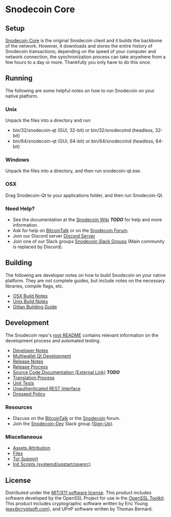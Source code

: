 Snodecoin Core
=====================

Setup
---------------------
[Snodecoin Core](http://snode.co/wallet) is the original Snodecoin client and it builds the backbone of the network. However, it downloads and stores the entire history of Snodecoin transactions; depending on the speed of your computer and network connection, the synchronization process can take anywhere from a few hours to a day or more. Thankfully you only have to do this once.

Running
---------------------
The following are some helpful notes on how to run Snodecoin on your native platform.

### Unix

Unpack the files into a directory and run:

- bin/32/snodecoin-qt (GUI, 32-bit) or bin/32/snodecoind (headless, 32-bit)
- bin/64/snodecoin-qt (GUI, 64-bit) or bin/64/snodecoind (headless, 64-bit)

### Windows

Unpack the files into a directory, and then run snodecoin-qt.exe.

### OSX

Drag Snodecoin-Qt to your applications folder, and then run Snodecoin-Qt.

### Need Help?

* See the documentation at the [Snodecoin Wiki](https://en.bitcoin.it/wiki/Main_Page) ***TODO***
for help and more information.
* Ask for help on [BitcoinTalk](https://bitcointalk.org/index.php?topic=3195788.0) or on the [Snodecoin Forum](http://forum.snode.co/).
* Join our Discord server [Discord Server](https://discord.snode.co)
* Join one of our Slack groups [Snodecoin Slack Groups](https://snode.co/slack-logins/) (Main community is replaced by Discord).

Building
---------------------
The following are developer notes on how to build Snodecoin on your native platform. They are not complete guides, but include notes on the necessary libraries, compile flags, etc.

- [OSX Build Notes](build-osx.md)
- [Unix Build Notes](build-unix.md)
- [Gitian Building Guide](gitian-building.md)

Development
---------------------
The Snodecoin repo's [root README](https://github.com/Snodecoin-Project/Snodecoin/blob/master/README.md) contains relevant information on the development process and automated testing.

- [Developer Notes](developer-notes.md)
- [Multiwallet Qt Development](multiwallet-qt.md)
- [Release Notes](release-notes.md)
- [Release Process](release-process.md)
- [Source Code Documentation (External Link)](https://dev.visucore.com/bitcoin/doxygen/) ***TODO***
- [Translation Process](translation_process.md)
- [Unit Tests](unit-tests.md)
- [Unauthenticated REST Interface](REST-interface.md)
- [Dnsseed Policy](dnsseed-policy.md)

### Resources

* Discuss on the [BitcoinTalk](https://bitcointalk.org/index.php?topic=3195788.0) or the [Snodecoin](http://forum.snode.co/) forum.
* Join the [Snodecoin-Dev](https://snodecoin-dev.slack.com/) Slack group ([Sign-Up](https://snodecoin-dev.herokuapp.com/)).

### Miscellaneous
- [Assets Attribution](assets-attribution.md)
- [Files](files.md)
- [Tor Support](tor.md)
- [Init Scripts (systemd/upstart/openrc)](init.md)

License
---------------------
Distributed under the [MIT/X11 software license](http://www.opensource.org/licenses/mit-license.php).
This product includes software developed by the OpenSSL Project for use in the [OpenSSL Toolkit](https://www.openssl.org/). This product includes
cryptographic software written by Eric Young ([eay@cryptsoft.com](mailto:eay@cryptsoft.com)), and UPnP software written by Thomas Bernard.
